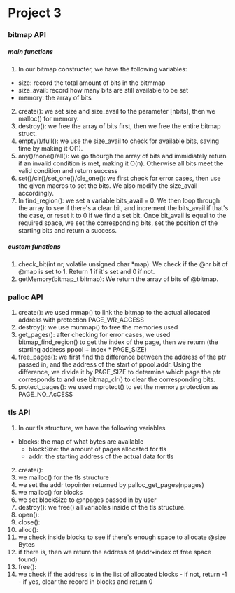 # Project 3

### bitmap API

##### main functions
1. In our bitmap constructer, we have the following variables:
  - size: record the total amount of bits in the bitmmap
  - size_avail: record how many bits are still available to be set
  - memory: the array of bits
2. create(): we set size and size_avail to the parameter [nbits], then we malloc() for memory.
3. destroy(): we free the array of bits first, then we free the entire bitmap struct.
4. empty()/full(): we use the size_avail to check for available bits, saving time by making it O(1).
5. any()/none()/all(): we go thourgh the array of bits and immidiately return if an invalid condition is met, making it O(n). Otherwise all bits meet the valid condition and return success
6. set()/clr()/set_one()/cle_one(): we first check for error cases, then use the given macros to set the bits. We also modify the size_avail accordingly.
7. In find_region(): we set a variable bits_avail = 0. We then loop through the array to see if there's a clear bit, and increment the bits_avail if that's the case, or reset it to 0 if we find a set bit. Once bit_avail is equal to the required space, we set the corresponding bits, set the position of the starting bits and return a success.

##### custom functions
1. check_bit(int nr, volatile unsigned char *map): We check if the @nr bit of @map is set to 1. Return 1 if it's set and 0 if not.
2. getMemory(bitmap_t bitmap): We return the array of bits of @bitmap.

### palloc API
1. create(): we used mmap() to link the bitmap to the actual allocated address with protection PAGE_WR_ACCESS
2. destroy(): we use munmap() to free the memories used
3. get_pages(): after checking for error cases, we used bitmap_find_region() to get the index of the page, then we return (the starting address ppool + index * PAGE_SIZE)
4. free_pages(): we first find the difference between the address of the ptr passed in, and the address of the start of ppool.addr. Using the difference, we divide it by PAGE_SIZE to determine which page the ptr corresponds to and use bitmap_clr() to clear the corresponding bits.
5. protect_pages(): we used mprotect() to set the memory protection as PAGE_NO_AcCESS

### tls API
1. In our tls structure, we have the following variables
  - blocks: the map of what bytes are available
	- blockSize: the amount of pages allocated for tls
	- addr: the starting address of the actual data for tls
2. create():
  1. we malloc() for the tls structure
  2. we set the addr topointer returned by palloc_get_pages(npages)
  3. we malloc() for blocks
  4. we set blockSize to @npages passed in by user
3. destroy(): we free() all variables inside of the tls structure.
4. open():
5. close():
6. alloc():
  1. we check inside blocks to see if there's enough space to allocate @size Bytes
  2. if there is, then we return the address of (addr+index of free space found)
7. free():
  1. we check if the address is in the list of allocated blocks
    - if not, return -1
    - if yes, clear the record in blocks and return 0
